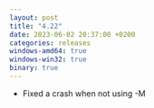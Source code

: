 ```yaml
---
layout: post
title: "4.22"
date: 2023-06-02 20:37:00 +0200
categories: releases
windows-amd64: true
windows-win32: true
binary: true
---
```


* Fixed a crash when not using -M